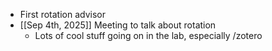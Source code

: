 - First rotation advisor
- [[Sep 4th, 2025]] Meeting to talk about rotation
	- Lots of cool stuff going on in the lab, especially /zotero